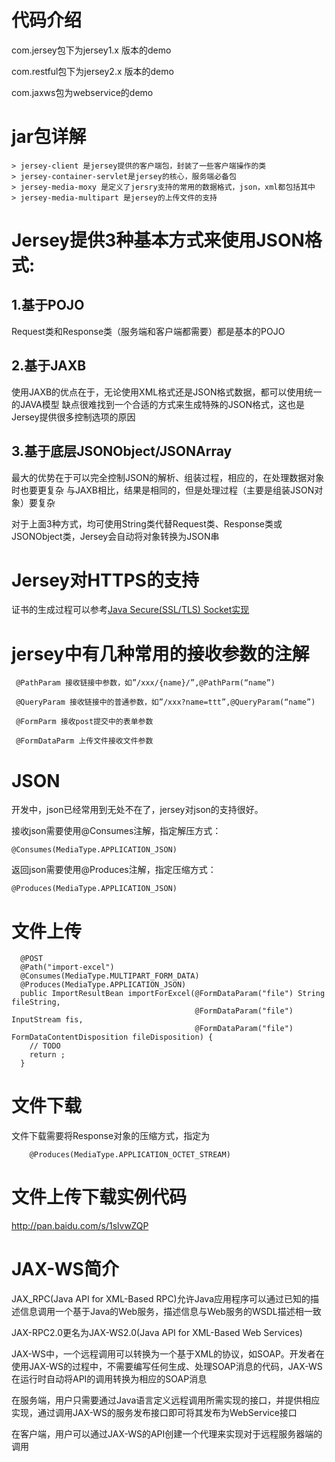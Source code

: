 # 代码介绍
com.jersey包下为jersey1.x 版本的demo

com.restful包下为jersey2.x 版本的demo

com.jaxws包为webservice的demo
# jar包详解
    > jersey-client 是jersey提供的客户端包，封装了一些客户端操作的类
    > jersey-container-servlet是jersey的核心，服务端必备包
    > jersey-media-moxy 是定义了jersry支持的常用的数据格式，json，xml都包括其中
    > jersey-media-multipart 是jersey的上传文件的支持

# Jersey提供3种基本方式来使用JSON格式:
## 1.基于POJO
Request类和Response类（服务端和客户端都需要）都是基本的POJO

## 2.基于JAXB
使用JAXB的优点在于，无论使用XML格式还是JSON格式数据，都可以使用统一的JAVA模型
缺点很难找到一个合适的方式来生成特殊的JSON格式，这也是Jersey提供很多控制选项的原因

## 3.基于底层JSONObject/JSONArray
最大的优势在于可以完全控制JSON的解析、组装过程，相应的，在处理数据对象时也要更复杂
与JAXB相比，结果是相同的，但是处理过程（主要是组装JSON对象）要复杂

对于上面3种方式，均可使用String类代替Request类、Response类或JSONObject类，Jersey会自动将对象转换为JSON串

# Jersey对HTTPS的支持

证书的生成过程可以参考[Java Secure(SSL/TLS) Socket实现](https://github.com/landy8530/socket)

# jersey中有几种常用的接收参数的注解
```
 @PathParam 接收链接中参数，如”/xxx/{name}/”,@PathParm(“name”)

 @QueryParam 接收链接中的普通参数，如”/xxx?name=ttt”,@QueryParam(“name”)

 @FormParm 接收post提交中的表单参数

 @FormDataParm 上传文件接收文件参数

```
# JSON
 开发中，json已经常用到无处不在了，jersey对json的支持很好。

 接收json需要使用@Consumes注解，指定解压方式：
 ```
 @Consumes(MediaType.APPLICATION_JSON)
 ```

 返回json需要使用@Produces注解，指定压缩方式：
 ```
 @Produces(MediaType.APPLICATION_JSON)
 ```

# 文件上传

```
  @POST
  @Path("import-excel")
  @Consumes(MediaType.MULTIPART_FORM_DATA)
  @Produces(MediaType.APPLICATION_JSON)
  public ImportResultBean importForExcel(@FormDataParam("file") String fileString,
                                         @FormDataParam("file") InputStream fis,
                                         @FormDataParam("file") FormDataContentDisposition fileDisposition) {
    // TODO
    return ;
  }
```

# 文件下载

文件下载需要将Response对象的压缩方式，指定为

```
    @Produces(MediaType.APPLICATION_OCTET_STREAM)
```

# 文件上传下载实例代码

http://pan.baidu.com/s/1slvwZQP

# JAX-WS简介

  JAX_RPC(Java API for XML-Based RPC)允许Java应用程序可以通过已知的描述信息调用一个基于Java的Web服务，描述信息与Web服务的WSDL描述相一致
  
  JAX-RPC2.0更名为JAX-WS2.0(Java API for XML-Based Web Services)
  
  JAX-WS中，一个远程调用可以转换为一个基于XML的协议，如SOAP。开发者在使用JAX-WS的过程中，不需要编写任何生成、处理SOAP消息的代码，JAX-WS在运行时自动将API的调用转换为相应的SOAP消息
  
  在服务端，用户只需要通过Java语言定义远程调用所需实现的接口，并提供相应实现，通过调用JAX-WS的服务发布接口即可将其发布为WebService接口
  
  在客户端，用户可以通过JAX-WS的API创建一个代理来实现对于远程服务器端的调用


